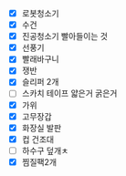 - [x] 로봇청소기
- [x] 수건
- [x] 진공청소기 빨아들이는 것
- [x] 선풍기
- [x] 빨래바구니
- [x] 쟁반
- [x] 슬리퍼 2개
- [ ] 스카치 테이프 얇은거 굵은거
- [x] 가위
- [x] 고무장갑
- [x] 화장실 발판
- [x] 컵 건조대
- [ ] 하수구 덮개ㅊ 
- [x] 찜질팩2개